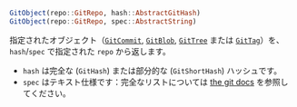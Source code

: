 ```julia
GitObject(repo::GitRepo, hash::AbstractGitHash)
GitObject(repo::GitRepo, spec::AbstractString)
```

指定されたオブジェクト（[`GitCommit`](@ref), [`GitBlob`](@ref), [`GitTree`](@ref) または [`GitTag`](@ref)）を、`hash`/`spec` で指定された `repo` から返します。

  * `hash` は完全な (`GitHash`) または部分的な (`GitShortHash`) ハッシュです。
  * `spec` はテキスト仕様です：完全なリストについては [the git docs](https://git-scm.com/docs/git-rev-parse.html#_specifying_revisions) を参照してください。
